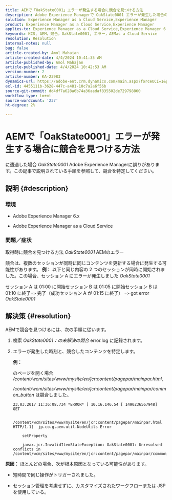 ```yaml
---
title: AEMで「OakState0001」エラーが発生する場合に競合を見つける方法
description: Adobe Experience Managerで OakState0001 エラーが発生した場合の競合を説明します。
solution: Experience Manager as a Cloud Service,Experience Manager
product: Experience Manager as a Cloud Service,Experience Manager
applies-to: Experience Manager as a Cloud Service,Experience Manager 6.5
keywords: KCS, AEM，競合，OakState0001, エラー，AEMas a Cloud Service
resolution: Resolution
internal-notes: null
bug: false
article-created-by: Amol Mahajan
article-created-date: 4/4/2024 10:41:35 AM
article-published-by: Amol Mahajan
article-published-date: 4/4/2024 10:42:53 AM
version-number: 2
article-number: KA-23983
dynamics-url: https://adobe-ent.crm.dynamics.com/main.aspx?forceUCI=1&pagetype=entityrecord&etn=knowledgearticle&id=4af493e6-6ff2-ee11-904c-6045bd006268
exl-id: 4455111b-3628-447c-a481-10c7a2a6f56b
source-git-commit: dd4df7a628a6b74a36aadaf835502de729798860
workflow-type: tm+mt
source-wordcount: '237'
ht-degree: 2%

---
```


# AEMで「OakState0001」エラーが発生する場合に競合を見つける方法


に遭遇した場合 *OakState0001* Adobe Experience Managerに誤りがあります。この記事で説明されている手順を参照して、競合を特定してください。

## 説明 {#description}


### <b>環境</b>

- Adobe Experience Manager 6.x


- Adobe Experience Manager as a Cloud Service




### <b>問題／症状</b>

取得時に競合を見つける方法 *OakState0001* AEMのエラー

競合は、複数のセッションが同時に同じコンテンツを更新する場合に発生する可能性があります。
<b>例：</b>
以下と同じ内容の 2 つのセッションが同時に開始されました。この場合、セッション A にエラーが発生しました *OakState0001*

セッション A は 01:00 に開始セッション B は 01:05 に開始セッション B は 01:10 に終了=`>`  完了（成功セッション A が 01:15 に終了） =`>`  got error *OakState0001*


## 解決策 {#resolution}


AEMで競合を見つけるには、次の手順に従います。

1. 検索 *OakState0001：の未解決の競合* error.log に記録されます。


2. エラーが発生した時刻と、競合したコンテンツを特定します。

   <b>例：</b>



   のページを開く場合 */content/wcm/sites/www/mysite/en/jcr:content/pagepar/mainpar.html*,



   */content/wcm/sites/www/mysite/en/jcr:content/pagepar/mainpar/common_button* は競合しました。


   ```
   23.03.2017 11:36:08.734 *ERROR* [ 10.16.146.54 [ 1490236567948]  GET
   
       /content/wcm/sites/www/mysite/en/jcr:content/pagepar/mainpar.html HTTP/1.1]  jp.co.g.aem.util.NodeUtils Error
   
       setProperty
   
       javax.jcr.InvalidItemStateException: OakState0001: Unresolved conflicts in /content/wcm/sites/www/mysite/en/jcr:content/pagepar/mainpar/common_button
   ```



<b>原因：</b>
ほとんどの場合、次が根本原因となっている可能性があります。

- 短時間で同じ操作がトリガーされました。


- セッション管理を考慮せずに、カスタマイズされたワークフローまたは JSP を使用している。
